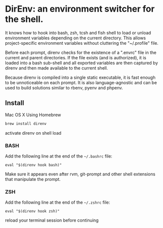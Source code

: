 # DirEnv: an environment switcher for the shell.

It knows how to hook into bash, zsh, tcsh and fish shell to load or unload environment variables depending on the current directory. This allows project-specific environment variables without cluttering the "~/.profile" file.

Before each prompt, direnv checks for the existence of a ".envrc" file in the current and parent directories. If the file exists (and is authorized), it is loaded into a bash sub-shell and all exported variables are then captured by direnv and then made available to the current shell.

Because direnv is compiled into a single static executable, it is fast enough to be unnoticeable on each prompt. It is also language-agnostic and can be used to build solutions similar to rbenv, pyenv and phpenv.

## Install

Mac OS X Using Homebrew

```bash
brew install direnv
```

activate direnv on shell load

### BASH

Add the following line at the end of the `~/.bashrc` file:

`eval "$(direnv hook bash)"`

Make sure it appears even after rvm, git-prompt and other shell extensions that manipulate the prompt.

### ZSH

Add the following line at the end of the `~/.zshrc` file:

`eval "$(direnv hook zsh)"`

reload your terminal session before continuing
